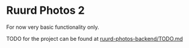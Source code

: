 # Ruurd Photos 2

For now very basic functionality only.

TODO for the project can be found at [ruurd-photos-backend/TODO.md](photos-processing/TODO.md)
